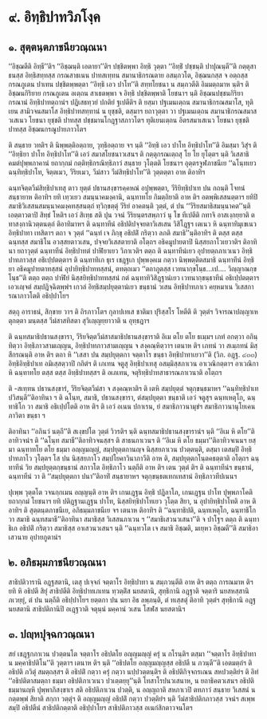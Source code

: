 <h1>๙. อิทฺธิปาทวิภโงฺค</h1>
<h2>๑. สุตฺตนฺตภาชนียวณฺณนา</h2>
<p>     ‘‘อิชฺฌตีติ อิทฺธี’’ติฯ  ‘‘อิชฺฌนฺติ เอตายา’’ติฯ ปชฺชิตพฺพา อิทฺธิ วุตฺตา ‘‘อิทฺธิํ ปชฺชนฺติ ปาปุณนฺตี’’ติ กตฺตุสาธนสฺส อิทฺธิสทฺทสฺส กรณสาธเนน ปาทสเทฺทน สมานาธิกรณตาย อสมฺภวโต, อิชฺฌนกสฺส จ อตฺถสฺส กรณภูเตน ปาเทน ปชฺชิตพฺพตฺตา ‘‘อิทฺธิ เอว ปาโท’’ติ สทฺทโยชนา น สมฺภวตีติ อิมมตฺถมาห นฺติฯ ติ อิชฺฌนกิริยาย กรณภูเตน อเตฺถน สาเธตพฺพา จ อิทฺธิ ปชฺชิตพฺพาติ โยชนาฯ นฺติ อิชฺฌนปชฺชนกิริยากรณานํ อิทฺธิปาทตฺถานํฯ  ปฎิเสธทฺวยํ ปกติยํ ฐเปตีติฯ ติ ยสฺมา ปฐเมนเตฺถน สมานาธิกรณสมาโส, ทุติเยน สามิวจนสมาโส อิทฺธิปาทสทฺทานํ น ยุชฺชติ, ตสฺมาฯ ยถาวุตฺตา วา ปฐเมนเตฺถน สมานาธิกรณสมาสวเสเนว โยชนา ยุชฺชติ ปาทสฺส ปชฺชมานโกฎฺฐาสภาวโตฯ ทุติเยนเตฺถน อิตรสมาเสเนว โยชนา ยุชฺชติ ปาทสฺส อิชฺฌนกรณูปายภาวโตฯ</p>


<p>ติ  สนฺธาย วทติฯ ติ นิพฺพตฺติอตฺถาย, วุทฺธิอตฺถาย จฯ นฺติ ‘‘อิทฺธิ เอว ปาโท อิทฺธิปาโท’’ติ อิมสฺมา วิสุํฯ ติ ‘‘อิทฺธิยา ปาโท อิทฺธิปาโท’’ติ เอวํ สมาสโยชนาวเสนฯ ติ กตฺตุกรณเตฺถสุ โย โย ยุโตฺตฯ นฺติ วิเสสาธิคมตํปุพฺพภาคานํ ยถากฺกมํ กตฺติทฺธิกรณิทฺธิภาวํ สนฺธาย วุโตฺตติ โยชนาฯ อุตฺตรจูฬภาชนีเย ‘‘ฉโนฺทเยว ฉนฺทิทฺธิปาโท, จิตฺตเมว, วีริยเมว, วีมํสาว  วีมํสิทฺธิปาโท’’ติ วุตฺตตฺตา อาห ติอาทิฯ</p>


<p>ฉนฺทจิตฺตวีมํสิทฺธิปาเทสุ ตาว ยุตฺตํ ปธานสงฺขารคฺคหณํ อปุพฺพตฺตา, วีริยิทฺธิปาเท ปน กถนฺติ โจทนํ สนฺธายาห ติอาทิฯ ยทิ เทฺวเยว สมนฺนาคมงฺคานิ, ฉนฺทาทโย กิมตฺถิยาติ อาห ติฯ  อตพฺพิเสสนตฺตาฯ ยทิปิ  สมาธิวิเสสนสมนฺนาคมงฺคทสฺสนตฺถํ ทฺวิกฺขตฺตุํ วีริยํ อาคตนฺติ วุตฺตํ, ตํ ปน ‘‘วีริยสมาธิสมนฺนาคต’’นฺติ เอตฺตาวตาปิ สิทฺธํ โหติฯ เอวํ สิเทฺธ สติ ปุน วจนํ วีริยนฺตรสพฺภาวํ นุ โข ทีเปตีติ กทาจิ อาสเงฺกยฺยาติ ตทาสงฺกานิวตฺตนตฺถํ ติอาทิมาหฯ ติ ฉนฺทาทีนํ อธิปติปจฺจยตาวิเสเสน วิสิโฎฺฐฯ เตเนว หิ ฉนฺทาทิมุเขเนว อิทฺธิปาทา เทสิตาฯ ตถา จ วุตฺตํ ‘‘ฉนฺทํ เจ ภิกฺขุ อธิปติํ กริตฺวา ลภติ สมาธิ’’นฺติอาทิฯ ติ ตสฺส ตสฺส ฉนฺทสฺส สมาธิโน อวสฺสยตาวเสน, ปจฺจยวิเสสตายาติ อโตฺถฯ  อธิคมูปายตาปิ นิสฺสยภาโวเยวาติฯ ติอาทินา ยถาวุตฺตํ ฉนฺทาทีนํ อิทฺธิปาทตํ ปาฬิยาเยว วิภาเวติฯ ตตฺถ ติ ฉนฺทาทีนํเยว อุปายตฺถภาเวเนว อิทฺธิปาทภาวสฺส อธิเปฺปตตฺตาฯ ติ ฉนฺทาทิเก ธุเร เชฎฺฐเก ปุพฺพงฺคเม กตฺวา นิพฺพตฺติตสมาธิ ฉนฺทาทีนํ อิทฺธิยา อธิคมูปายตาทสฺสนํ อุปายิทฺธิปาททสฺสนํ, ตทตฺถเมว ‘‘ตถาภูตสฺส เวทนากฺขโนฺธ…เป.… วิญฺญาณกฺขโนฺธ’’ติ ตตฺถ ตตฺถ ปาฬิยํ นิสฺสยิทฺธิปาททสฺสนํ กตํ ฉนฺทาทิวิสิฎฺฐานํเยว เวทนากฺขนฺธาทีนํ อธิเปฺปตตฺตาฯ เอวเญฺจตํ สมฺปฎิจฺฉิตพฺพํฯ  เกวลํ อิทฺธิสมฺปยุตฺตานํเยว ขนฺธานํ วเสน อิทฺธิปาทภาเว คยฺหมาเน  วิเสสการณาภาวโตติ อธิปฺปาโยฯ</p>


<p>  สตฺถุ อาราธนํ, สิกฺขาย วาฯ ติ ถิรภาวโตฯ กุลาปเทเส ชาติมา ปุริสฺสโร โหตีติ ติ วุตฺตํฯ วิจารณาปญฺญาเหตุกตฺตา มนฺตสฺส วีมํสาสทิสตา สุวิเญฺญยฺยาวาติ น อุทฺธฎาฯ</p>


<p>ติ ฉนฺทสมาธิปธานสงฺขารา, วีริยจิตฺตวีมํสาสมาธิปธานสงฺขาราติ อิเม ตโย ตโย ธเมฺมฯ  เภทํ อกตฺวา อภินฺทิตฺวา อิทฺธิภาวสามเญฺญน, อิทฺธิปาทภาวสามเญฺญน จ  สงฺคณฺหิตฺวาฯ เตนาห ติฯ เภทนํ วา สเมฺภทนํ มิสฺสีกรณนฺติ อาห ติฯ ตถา หิ ‘‘เสสา ปน สมฺปยุตฺตกา จตฺตาโร ขนฺธา อิทฺธิปาทาเยวา’’ติ (วิภ. อฎฺฐ. ๔๓๓) อิทฺธิอิทฺธิปาเท อมิเสฺสตฺวาปิ กถิตํฯ ติ เภเทน จตูสุ อิทฺธิปาเทสุ อสมฺมิสฺสภาเวน อาเวณิกตฺตาฯ อาเวณิกา  หิ ฉนฺทาทโย ตสฺส ตสฺส อิทฺธิปาทสฺสฯ ติ อเภเทน, จตุริทฺธิปาทสาธารณภาเวนาติ อโตฺถฯ</p>


<p>ติ -สเทฺทน ปธานสงฺขารํ, วีริยจิตฺตวีมํสา จ สงฺคณฺหาติฯ ติ เตหิ สมฺปยุตฺตํ จตุกฺขนฺธมาหฯ ‘‘ฉนฺทิทฺธิปาเท ปวิสนฺตี’’ติอาทินา ฯ ติ ฉโนฺท, สมาธิ, ปธานสงฺขารา, ตํสมฺปยุตฺตา ขนฺธาติ เอวํ จตูสุฯ ฉนฺทเหตุโก, ฉนฺทาธิโก วา สมาธิ อธิเปฺปโตติ อาห ติฯ ติ เอวํ อเนน ปกาเรน, ยํ สมาธิภาวนามุขํฯ สมาธิภาวนานุโยเคน ภาวิตา ขนฺธา ฯ</p>


<p>ติอาทินา ‘‘อภินวํ นตฺถี’’ติ สเงฺขปโต วุตฺตํ วิวรติฯ นฺติ ฉนฺทสมาธิปธานสงฺขารานํฯ นฺติ ‘‘อิเม หิ ตโย’’ติอาทิวจนํฯ ติ ‘‘ฉโนฺท สมาธี’’ติอาทิวจนสฺสฯ ติ สาธนภาเวนฯ ติ ‘‘อิเม หิ ตโย ธมฺมา’’ติอาทิวจเนนฯ ยสฺมา ฉนฺทาทโย ตโย ธมฺมา อญฺญมญฺญํ, สมฺปยุตฺตกานญฺจ นิสฺสยภาเวน ปวตฺตนฺติ, ตสฺมา เตสมฺปิ อิทฺธิปาทภาโว วุโตฺตฯ โส ปน นิสฺสยภาโว สมฺปโยคาวินาภาวีติ อาห ติ, สมฺปยุตฺตกโนฺตคธตฺตาติ อโตฺถฯ ฉนฺทาทีนํ วิย สมฺปยุตฺตกฺขนฺธานํ สภาวโต อิทฺธิภาโว นตฺถีติ อาห ติฯ เตน วุตฺตํ ติฯ ติ ฉนฺทาทีนํฯ  ขนฺธานํ, ฉนฺทาทีนํ วา ติ ‘‘สมฺปยุตฺตกา ปนา’’ติอาทิํ สนฺธายาหฯ  จตุกฺขนฺธตเทกเทสานํ อิทฺธิภาวทีปเนนฯ</p>


<p>ปุเพฺพ วุตฺตโต วจนกฺกเมน อญฺญนฺติ อาห ติฯ เกนเฎฺฐน อิทฺธิ ปฎิลาโภ, เกนเฎฺฐน ปาโท ปุพฺพภาโคติ ยถากฺกมํ โยชนาฯ ยทิ ปติฎฺฐานเฎฺฐน ปาโท, นิสฺสยิทฺธิปาโทเยว วุโตฺต สิยา, น อุปายิทฺธิปาโทติ อาห ติอาทิฯ ติ สุตฺตนฺตภาชนีเย, อภิธมฺมภาชนีเย จฯ เตนาห ติอาทิฯ ติ  ‘‘ฉนฺทาธิปติ, ฉนฺทเหตุโก, ฉนฺทาธิโก วา สมาธิ ฉนฺทสมาธี’’ติอาทินา สมาธิสฺส วิเสสนภาเวน ฯ ‘‘สมาธิเสวนวเสนา’’ติ จ ปาโฐฯ ตตฺถ ติ ฉนฺทาธิเก อธิปติํ กริตฺวา สมาธิสฺส อาเสวนวเสนฯ นฺติ ‘‘ฉนฺทวโต เจ สมาธิ อิชฺฌติ, มเยฺหว อิชฺฌตี’’ติ สมาธิอาเสวนาย อุปายภูตานํฯ</p>

</p>


<h2>๒. อภิธมฺมภาชนียวณฺณนา</h2>
<p> สาธิปติวารานิ อฎฺฐสตานิ, เตสุ ปเจฺจกํ จตฺตาโร อิทฺธิปาทา น สมฺภวนฺตีติ อาห ติฯ ตตฺถ การณมาห ติฯ ยทิ หิ อธิปตี สิยุํ สาธิปตีติ อิทฺธิปาทเภเทน ทฺวตฺติํส นยสตานิ, สุทฺธิกานิ อฎฺฐาติ จตฺตาริ นยสหสฺสานิ ภเวยฺยุํ, ตํ ปน นตฺถีติ อธิปฺปาโยฯ ยตฺตกา ปน นยา อิธ ลพฺภนฺติ, ตํ ทเสฺสตุํ ติอาทิ วุตฺตํฯ สุทฺธิกานิ อฎฺฐ นยสตานิ สาธิปติกานิปิ อเฎฺฐวาติ จตุนฺนํ มคฺคานํ วเสน โสฬส นยสตานิฯ</p>

</p>


<h2>๓. ปญฺหปุจฺฉกวณฺณนา</h2>
<p>สยํ เชฎฺฐกภาเวน ปวตฺตนโต จตฺตาโร อธิปตโย อญฺญมญฺญํ ครุํ น กโรนฺติฯ ตสฺมา ‘‘จตฺตาโร อิทฺธิปาทา น มคฺคาธิปติโน’’ติ วุตฺตาฯ เตนาห ติฯ นฺติ ‘‘อธิปตโย อญฺญมญฺญสฺส อธิปตี น ภวนฺตี’’ติ เอตมตฺถํฯ ติ อธิปติ ภวิตุํ สมตฺถสฺสฯ ติ อธิปติํ กตฺวา ครุํ กตฺวา  นปฺปวตฺตนฺติฯ ติ อธิปติกิจฺจกรเณน สหปวตฺติยํฯ ติ อิทํ ‘‘อธิปติตาสมตฺถา ธมฺมา อธิปติภาเวเนว ปวเตฺตยฺยุ’’นฺติ โทสาโรปนวเสนาห, น ยถาธิคตวเสนฯ อธิปติธมฺมานญฺหิ ปุพฺพาภิสงฺขาเร สติ อธิปติภาเวน ปวตฺติ, น อญฺญถาติ สหภาเวปิ ตทภาวํ สนฺธาย วิเสสนํ น  กตฺตพฺพํ สิยาติ สกฺกา วตฺตุํฯ ติ อญฺญมญฺญํ อธิปติํ กตฺวา ปวตฺติยํฯ นฺติ วีมํสาธิปติกภาวสฺส วจนํฯ  สเพฺพสมฺปิ อธิปตีนํ สาธิปติกตฺตาติ อธิปฺปาโยฯ  สาธิปติภาวสฺส อเนกํสิกตาวจนโตฯ</p>

</p>

</p>





